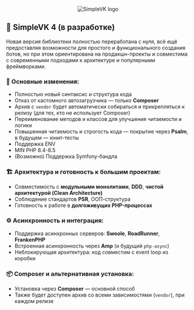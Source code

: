 <p align="center">
  <img alt="SimpleVK logo" title="SimpleVK это PHP библиотека быстрой разработки ботов для VK.COM" src="http://images.vfl.ru/ii/1563283715/1c6a23fb/27226348.png"/>
</p>

## 🚀 SimpleVK 4 (в разработке)

Новая версия библиотеки полностью переработана с нуля, всё ещё предоставляя возможности для простого и функционального создания ботов, но при этом ориентирована на продакшн-проекты и совместима с современными подходами к архитектуре и популярными фреймворками.

### 🔄 Основные изменения:

* Полностью новый синтаксис и структура кода
* Отказ от кастомного автозагрузчика — только **Composer**
* Архив с `vendor` будет автоматически собираться и прикрепляться к релизу (для тех, кто не использует Composer)
* Переименование методов и классов для улучшения читаемости и логики
* Повышенная читаемость и строгость кода — покрытие через **Psalm**, в будущем — юнит-тесты
* Поддержка ENV
* MIN PHP 8.4-8.5
* (Возможно) Поддержка Symfony-бандла

### 🏗 Архитектура и готовность к большим проектам:

* Совместимость с **модульными монолитами**, **DDD**, **чистой архитектурой (Clean Architecture)**
* Соблюдение стандартов **PSR**, ООП-структура
* Готовность к работе в **долгоживущих PHP-процессах**

### ⚙️ Асинхронность и интеграция:

* Поддержка асинхронных серверов: **Swoole**, **RoadRunner**, **FrankenPHP**
* Встроенная асинхронность через **Amp** (и будущий `php-async`)
* Неблокирующая архитектура: код совместим с event loop из коробки

### 📦 Composer и альтернативная установка:

* Установка через **Composer** — основной способ
* Также будет доступен архив со всеми зависимостями (`vendor`), при каждом релизе
